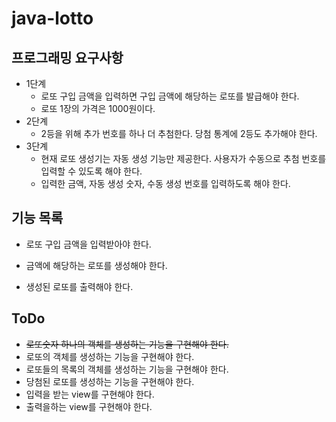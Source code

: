 # java-lotto


## 프로그래밍 요구사항 
* 1단계 
    * 로또 구입 금액을 입력하면 구입 금액에 해당하는 로또를 발급해야 한다.
    * 로또 1장의 가격은 1000원이다.
* 2단계
    * 2등을 위해 추가 번호를 하나 더 추첨한다. 당첨 통계에 2등도 추가해야 한다.
* 3단계
    * 현재 로또 생성기는 자동 생성 기능만 제공한다. 사용자가 수동으로 추첨 번호를 입력할 수 있도록 해야 한다.
    * 입력한 금액, 자동 생성 숫자, 수동 생성 번호를 입력하도록 해야 한다.
    
## 기능 목록 
* 로또 구입 금액을 입력받아야 한다.
* 금액에 해당하는 로또를 생성해야 한다.

* 생성된 로또를 출력해야 한다.

## ToDo 
* ~~로또숫자 하나의 객체를 생성하는 기능을 구현해야 한다.~~
* 로또의 객체를 생성하는 기능을 구현해야 한다.
* 로또들의 목록의 객체를 생성하는 기능을 구현해야 한다.
* 당첨된 로또를 생성하는 기능을 구현해야 한다.
* 입력을 받는 view를 구현해야 한다.
* 출력을하는 view를 구현해야 한다.


